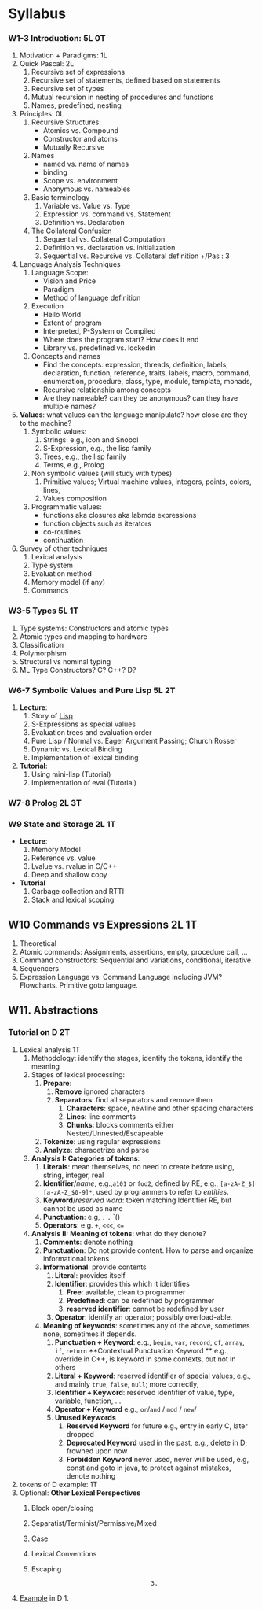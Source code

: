 # Syllabus

### W1-3 Introduction: 5L 0T
1. Motivation + Paradigms: 1L
2. Quick Pascal: 2L
   1. Recursive set of expressions
   2. Recursive set of statements, defined based on statements
   3. Recursive set of types
   4. Mutual recursion in nesting of procedures and functions
   5. Names, predefined, nesting
3. Principles: 0L
   1. Recursive Structures:
      - Atomics vs. Compound
      - Constructor and atoms
      - Mutually Recursive
   2. Names
      - named vs. name of names
      - binding
      - Scope vs. environment
      - Anonymous vs. nameables
   3. Basic terminology
      1. Variable vs. Value vs. Type
      2. Expression vs. command vs. Statement
      3. Definition vs. Declaration
   4. The Collateral Confusion
      1. Sequential vs. Collateral Computation
      2. Definition vs. declaration vs. initialization
      3. Sequential vs. Recursive vs. Collateral definition   +/Pas : 3
4. Language Analysis Techniques
   1. Language Scope:
      - Vision and Price
      - Paradigm
      - Method of language definition 
   2. Execution
      - Hello World
      - Extent of program
      - Interpreted, P-System or Compiled
      - Where does the program start? How does it end
      - Library vs. predefined vs. lockedin 
   3. Concepts and names
       - Find the concepts: expression, threads, definition, labels,
         declaration, function, reference, traits, labels, macro, command,
         enumeration, procedure, class, type, module, template,
         monads,
       - Recursive relationship among concepts
       - Are they nameable? can they be anonymous? can they have
       multiple names?
5. **Values**: what values can the language manipulate? how close are they to the machine?
      1. Symbolic values:
          1. Strings: e.g., icon and Snobol
          2. S-Expression, e.g., the lisp family
          3. Trees, e.g., the lisp family
          4. Terms, e.g., Prolog
      2. Non symbolic values (will study with types)
          1. Primitive values; Virtual machine values, integers, points, colors, lines,
          2. Values composition
      3. Programmatic values:
          - functions aka closures aka labmda expressions
          - function objects such as iterators
          - co-routines
          - continuation
6. Survey of other techniques
    1. Lexical analysis
    2. Type system
    3. Evaluation method
    4. Memory model (if any)
    5. Commands


 

### W3-5 Types 5L 1T
1. Type systems: Constructors and atomic types
2. Atomic types and mapping to hardware
3. Classification
4. Polymorphism
5. Structural vs nominal typing
6. ML Type Constructors? C? C++? D?

### W6-7 Symbolic Values and Pure Lisp  5L 2T
1. **Lecture**: 
   1. Story of [Lisp](../../evolution.pdf) 
   2. S-Expressions as special values
   3. Evaluation trees and evaluation order
   4. Pure Lisp / Normal vs. Eager Argument Passing; Church Rosser
   5. Dynamic vs. Lexical Binding
   6. Implementation of lexical binding
2. **Tutorial**:
   1. Using mini-lisp (Tutorial)
   2. Implementation of eval (Tutorial)

### W7-8 Prolog 2L 3T

### W9 State and Storage 2L 1T
- **Lecture**:
  1. Memory Model
  2. Reference vs. value
  3. Lvalue vs. rvalue in C/C++
  4. Deep and shallow copy
- **Tutorial**
  1. Garbage collection and RTTI
  2. Stack and lexical scoping

## W10 Commands vs Expressions 2L 1T
1. Theoretical 
2. Atomic commands: Assignments, assertions, empty, procedure call, ...
3. Command constructors: Sequential and variations, conditional, iterative
4. Sequencers
5. Expression Language vs. Command Language including JVM? Flowcharts. Primitive goto language.

## W11. Abstractions


### Tutorial on D 2T
1. Lexical analysis 1T
    1. Methodology: identify the stages, identify the tokens, identify the meaning
    2. Stages of lexical processing:
        1. **Prepare**:
            1. **Remove** ignored characters
            2. **Separators**: find all separators and remove them
                1. **Characters**: space, newline and other spacing characters
                2. **Lines**: line comments
                3. **Chunks**: blocks comments either Nested/Unnested/Escapeable
        2. **Tokenize**: using regular expressions
        3. **Analyze**: characetrize and parse
    3. **Analysis I: Categories of tokens**:
        1. **Literals**: mean themselves, no need to create before using, string, integer, real
        2. **Identifier**/*name*, e.g.,`a101` or `foo2`, defined by RE, e.g.,
           `[a-zA-Z_$][a-zA-Z_$0-9]*`, used by programmers to refer to *entities*.
        3. **Keyword**/*reserved word*: token matching Identifier RE, but cannot be used as name
        4. **Punctuation**: e.g, `;` `,` `()
        5. **Operators**: e.g. `+`, `<<<`, `<=`
    4. **Analysis II: Meaning of tokens**: what do they denote?
        1. **Comments**: denote nothing
        2. **Punctuation**: Do not provide content. How to parse and organize informational tokens
        3. **Informational**: provide contents
            1. **Literal**: provides itself
            2. **Identifier**: provides this which it identifies
                1. **Free**: available, clean to programmer
                2. **Predefined**: can be redefined by programmer
                3. **reserved identifier**: cannot be redefined by user
            3. **Operator**: identify an operator; possibly overload-able.
        4. **Meaning of keywords**: sometimes any of the above, sometimes none, sometimes it depends.
            1. **Punctuation + Keyword**: e.g., `begin`, `var`, `record`, `of`, `array`, `if`, `return`
               **Contextual Punctuation Keyword ** e.g., override in C++, is keyword in some contexts, but not in others
            2. **Literal + Keyword**:  reserved identifier of special values, e.g., and mainly `true`, `false`, `null`; more correctly,
            3. **Identifier + Keyword**: reserved identifier of value, type, variable, function, ...
            4. **Operator + Keyword** e.g., `or`/`and` / `mod` / `new`/
            5. **Unused Keywords**
                1. **Reserved Keyword** for future e.g., entry in early C, later dropped
                2. **Deprecated Keyword** used in the past, e.g., delete in D; frowned upon now
                3. **Forbidden Keyword** never used, never will be used, e.g, const and goto in java, to protect against
                   mistakes, denote nothing
2. tokens of D example: 1T
3. Optional: **Other Lexical Perspectives**
    1. Block open/closing
    2. Separatist/Terminist/Permissive/Mixed
    3. Case
    4. Lexical Conventions
    5. Escaping

                                             3. 
4. [Example](../../lisp.pdf) in D
   1. 